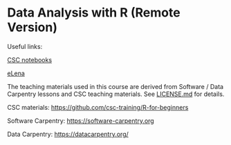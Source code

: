 # Data Analysis with R (Remote Version)

Useful links:

[CSC notebooks](https://notebooks.csc.fi/)

[eLena](https://e-learn.csc.fi)

The teaching materials used in this course are derived from Software / Data Carpentry lessons and CSC teaching materials. See [LICENSE.md](LICENSE.md) for details.

CSC materials: https://github.com/csc-training/R-for-beginners

Software Carpentry: https://software-carpentry.org

Data Carpentry: https://datacarpentry.org/
